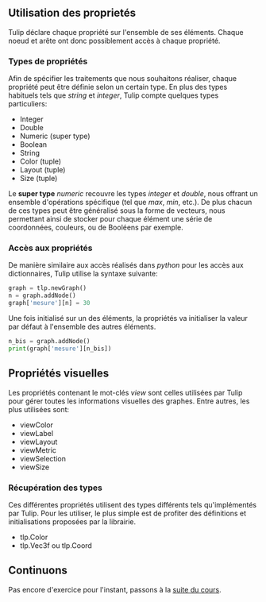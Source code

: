 ## Utilisation des proprietés

Tulip déclare chaque propriété sur l'ensemble de ses éléments. Chaque noeud et arête ont donc possiblement accès à chaque propriété.

### Types de propriétés

Afin de spécifier les traitements que nous souhaitons réaliser, chaque propriété peut être définie selon un certain type. En plus des types habituels tels que *string* et *integer*, Tulip compte quelques types particuliers:

* Integer
* Double
* Numeric (super type)
* Boolean
* String
* Color (tuple)
* Layout (tuple)
* Size (tuple)

Le **super type** *numeric* recouvre les types *integer* et *double*, nous offrant un ensemble d'opérations spécifique (tel que *max*, *min*, etc.).
De plus chacun de ces types peut être généralisé sous la forme de vecteurs, nous permettant ainsi de stocker pour chaque élément une série de coordonnées, couleurs, ou de Booléens par exemple.

### Accès aux propriétés

De manière similaire aux accès réalisés dans *python* pour les accès aux dictionnaires, Tulip utilise la syntaxe suivante:

```python
graph = tlp.newGraph()
n = graph.addNode()
graph['mesure'][n] = 30
```

Une fois initialisé sur un des éléments, la propriétés va initialiser la valeur par défaut à l'ensemble des autres éléments.

```python
n_bis = graph.addNode()
print(graph['mesure'][n_bis])
```

## Propriétés visuelles

Les propriétés contenant le mot-clés *view* sont celles utilisées par Tulip pour gérer toutes les informations visuelles des graphes. Entre autres, les plus utilisées sont:

* viewColor
* viewLabel
* viewLayout
* viewMetric
* viewSelection
* viewSize

### Récupération des types

Ces différentes propriétés utilisent des types différents tels qu'implémentés par Tulip. Pour les utiliser, le plus simple est de profiter des définitions et initialisations proposées par la librairie.

* tlp.Color
* tlp.Vec3f ou tlp.Coord


## Continuons

Pas encore d'exercice pour l'instant, passons à la [suite du cours](./4_element_iteration.md).
